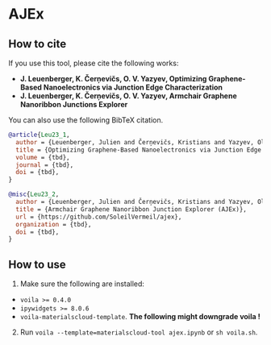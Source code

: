 # AJEx

## How to cite

If you use this tool, please cite the following works:

* **J. Leuenberger, K. Čerņevičs, O. V. Yazyev, Optimizing Graphene-Based Nanoelectronics via Junction Edge Characterization**
* **J. Leuenberger, K. Čerņevičs, O. V. Yazyev, Armchair Graphene Nanoribbon Junctions Explorer**

You can also use the following BibTeX citation.

```bibtex
@article{Leu23_1,
  author = {Leuenberger, Julien and Čerņevičs, Kristians and Yazyev, Oleg},
  title = {Optimizing Graphene-Based Nanoelectronics via Junction Edge Characterization},
  volume = {tbd},
  journal = {tbd},
  doi = {tbd},
}

@misc{Leu23_2,
  author = {Leuenberger, Julien and Čerņevičs, Kristians and Yazyev, Oleg},
  title = {Armchair Graphene Nanoribbon Junction Explorer (AJEx)},
  url = {https://github.com/SoleilVermeil/ajex},
  organization = {tbd},
  doi = {tbd},
}
```

## How to use

1. Make sure the following are installed:
* `voila >= 0.4.0`
* `ipywidgets >= 8.0.6`
* `voila-materialscloud-template`. **The following might downgrade voila !**
2. Run `voila --template=materialscloud-tool ajex.ipynb` or `sh voila.sh`.
